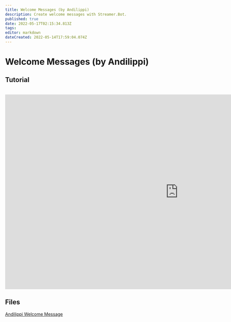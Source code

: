 ```yaml
---
title: Welcome Messages (by Andilippi)
description: Create welcome messages with Streamer.Bot.
published: true
date: 2022-05-17T02:15:34.813Z
tags: 
editor: markdown
dateCreated: 2022-05-14T17:59:04.074Z
---
```


# Welcome Messages (by Andilippi)
## Tutorial
<br>
<iframe width="1120" height="630" src="https://www.youtube.com/embed/ByBnM7_lh6A" title="YouTube video player" frameborder="0" allow="accelerometer; autoplay; clipboard-write; encrypted-media; gyroscope; picture-in-picture" allowfullscreen></iframe>

## Files
[Andilippi Welcome Message](https://cdn.discordapp.com/attachments/878288822620782612/879757058189176942/Andilippi_Welcome_Message.zip)